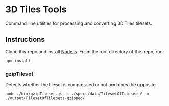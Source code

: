 # 3D Tiles Tools

Command line utilities for processing and converting 3D Tiles tilesets.

## Instructions

Clone this repo and install [Node.js](http://nodejs.org/).  From the root directory of this repo, run:
```
npm install
```

### gzipTileset

Detects whether the tileset is compressed or not and does the opposite.

```
node ./bin/gzipTileset.js -i ./specs/data/TilesetOfTilesets/ -o ./output/TilesetOfTilesets-gzipped/
```
